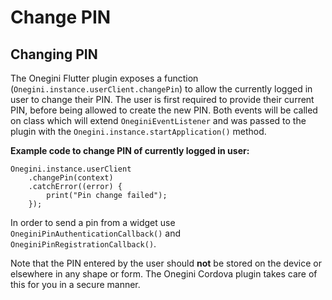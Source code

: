 # Change PIN

## Changing PIN

The Onegini Flutter plugin exposes a function (`Onegini.instance.userClient.changePin`) to allow the currently logged in user to change their PIN. The user is first required to provide their current PIN, before being allowed to create the new PIN. Both events will be called on class which will extend `OneginiEventListener` and was passed to the plugin with the `Onegini.instance.startApplication()` method.

**Example code to change PIN of currently logged in user:**

    Onegini.instance.userClient
        .changePin(context)
        .catchError((error) {
            print("Pin change failed");
        });

In order to send a pin from a widget use `OneginiPinAuthenticationCallback()` and `OneginiPinRegistrationCallback()`.

Note that the PIN entered by the user should **not** be stored on the device or elsewhere in any shape or form. The Onegini Cordova plugin takes care of this for you in a secure manner.
